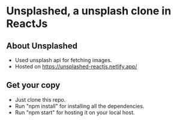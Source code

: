 # Unsplashed, a unsplash clone in ReactJs

## About Unsplashed
* Used unsplash api for fetching images.
* Hosted on https://unsplashed-reactjs.netlify.app/

## Get your copy
* Just clone this repo.
* Run "npm install" for installing all the dependencies.
* Run "npm start" for hosting it on your local host.